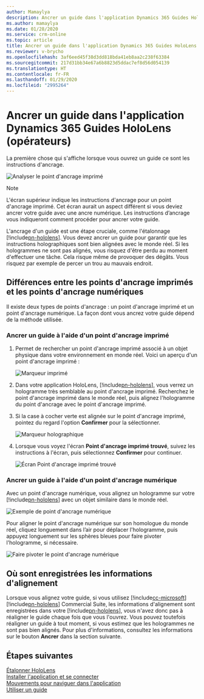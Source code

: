 ```yaml
---
author: Mamaylya
description: Ancrer un guide dans l'application Dynamics 365 Guides HoloLens si vous êtes opérateur
ms.author: mamaylya
ms.date: 01/28/2020
ms.service: crm-online
ms.topic: article
title: Ancrer un guide dans l'application Dynamics 365 Guides HoloLens en tant qu'opérateur
ms.reviewer: v-brycho
ms.openlocfilehash: 3af6eed45f38d3dd818bda41eb8aa2c238f63384
ms.sourcegitcommit: 217d31bb34e67a6b8823d5ddac7ef8d56d054139
ms.translationtype: HT
ms.contentlocale: fr-FR
ms.lasthandoff: 01/29/2020
ms.locfileid: "2995264"
---
```

# <a name="anchor-a-guide-in-the-dynamics-365-guides-hololens-app-operators"></a>Ancrer un guide dans l'application Dynamics 365 Guides HoloLens (opérateurs)

La première chose qui s'affiche lorsque vous ouvrez un guide ce sont les instructions d'ancrage.  

![Analyser le point d'ancrage imprimé](media/scan-printed-anchor.png "Analyser le point d'ancrage imprimé") 

> [!NOTE]
> L'écran supérieur indique les instructions d'ancrage pour un point d'ancrage imprimé. Cet écran aurait un aspect différent si vous deviez ancrer votre guide avec une ancre numérique. Les instructions d’ancrage vous indiqueront comment procéder pour ancrer votre guide.

L'ancrage d'un guide est une étape cruciale, comme l'étalonnage [!include[pn-hololens](../includes/pn-hololens.md)]. Vous devez ancrer un guide pour garantir que les instructions holographiques sont bien alignées avec le monde réel. Si les hologrammes ne sont pas alignés, vous risquez d'être perdu au moment d'effectuer une tâche. Cela risque même de provoquer des dégâts. Vous risquez par exemple de percer un trou au mauvais endroit. 

## <a name="printed-anchors-vs-digital-anchors"></a>Différences entre les points d'ancrage imprimés et les points d'ancrage numériques

Il existe deux types de points d'ancrage : un point d'ancrage imprimé et un point d'ancrage numérique. La façon dont vous ancrez votre guide dépend de la méthode utilisée.

### <a name="anchor-your-guide-using-a-printed-anchor"></a>Ancrer un guide à l'aide d'un point d'ancrage imprimé

1. Permet de rechercher un point d'ancrage imprimé associé à un objet physique dans votre environnement en monde réel. Voici un aperçu d'un point d'ancrage imprimé : 

   ![Marqueur imprimé](media/printed-marker.PNG "Marqueur imprimé")

2. Dans votre application HoloLens, [!include[pn-hololens](../includes/pn-hololens.md)], vous verrez un hologramme très semblable au point d'ancrage imprimé. Recherchez le point d'ancrage imprimé dans le monde réel, puis alignez l'hologramme du point d'ancrage avec le point d'ancrage imprimé.    
   
3. Si la case à cocher verte est alignée sur le point d'ancrage imprimé, pointez du regard l'option **Confirmer** pour la sélectionner.

   ![Marqueur holographique](media/align-marker.PNG "Marqueur holographique") 

4. Lorsque vous voyez l'écran **Point d'ancrage imprimé trouvé**, suivez les instructions à l'écran, puis sélectionnez **Confirmer** pour continuer. 
 
   ![Écran Point d'ancrage imprimé trouvé](media/printed-anchor-found.png "Écran Point d'ancrage imprimé trouvé") 

### <a name="anchor-your-guide-using-a-digital-anchor"></a>Ancrer un guide à l'aide d'un point d'ancrage numérique

Avec un point d'ancrage numérique, vous alignez un hologramme sur votre [!include[pn-hololens](../includes/pn-hololens.md)] avec un objet similaire dans le monde réel. 

![Exemple de point d'ancrage numérique](media/digital-anchor-example.PNG "Exemple de point d'ancrage numérique") 

Pour aligner le point d'ancrage numérique sur son homologue du monde réel, cliquez longuement dans l’air pour déplacer l'hologramme, puis appuyez longuement sur les sphères bleues pour faire pivoter l'hologramme, si nécessaire.

![Faire pivoter le point d'ancrage numérique](media/rotate-digital-anchor.PNG "Faire pivoter le point d'ancrage numérique")

## <a name="where-alignment-information-is-stored"></a>Où sont enregistrées les informations d'alignement 

Lorsque vous alignez votre guide, si vous utilisez [!include[cc-microsoft](../includes/cc-microsoft.md)] [!include[pn-hololens](../includes/pn-hololens.md)] Commercial Suite, les informations d'alignement sont enregistrées dans votre [!include[pn-hololens](../includes/pn-hololens.md)], vous n'avez donc pas à réaligner le guide chaque fois que vous l'ouvrez. Vous pouvez toutefois réaligner un guide à tout moment, si vous estimez que les hologrammes ne sont pas bien alignés. Pour plus d'informations, consultez les informations sur le bouton **Ancrer** dans la section suivante. 
 
## <a name="whats-next"></a>Étapes suivantes

[Étalonner HoloLens](operator-calibrate.md)<br>
[Installer l'application et se connecter](install-sign-in-operator.md)<br>
[Mouvements pour naviguer dans l'application](operator-gestures.md)<br>
[Utiliser un guide](operator-orientation.md)
